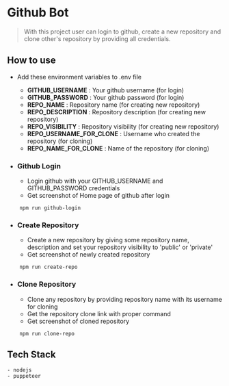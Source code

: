 # Github Bot

> With this project user can login to github, create a new repository and clone other's repository by providing all credentials.

## How to use

- Add these environment variables to .env file

  - **GITHUB_USERNAME** : Your github username (for login)
  - **GITHUB_PASSWORD** : Your github password (for login)
  - **REPO_NAME** : Repository name (for creating new repository)
  - **REPO_DESCRIPTION** : Repository description (for creating new repository)
  - **REPO_VISIBILITY** : Repository visibility (for creating new repository)
  - **REPO_USERNAME_FOR_CLONE** : Username who created the repository (for cloning)
  - **REPO_NAME_FOR_CLONE** : Name of the repository (for cloning)

- ### Github Login
  - Login github with your GITHUB_USERNAME and GITHUB_PASSWORD credentials
  - Get screenshot of Home page of github after login

```
    npm run github-login
```

- ### Create Repository
  - Create a new repository by giving some repository name, description and set your repository visibility to 'public' or 'private'
  - Get screenshot of newly created repository

```
    npm run create-repo
```

- ### Clone Repository
  - Clone any repository by providing repository name with its username for cloning
  - Get the repository clone link with proper command
  - Get screenshot of cloned repository

```
    npm run clone-repo
```

## Tech Stack

    - nodejs
    - puppeteer

